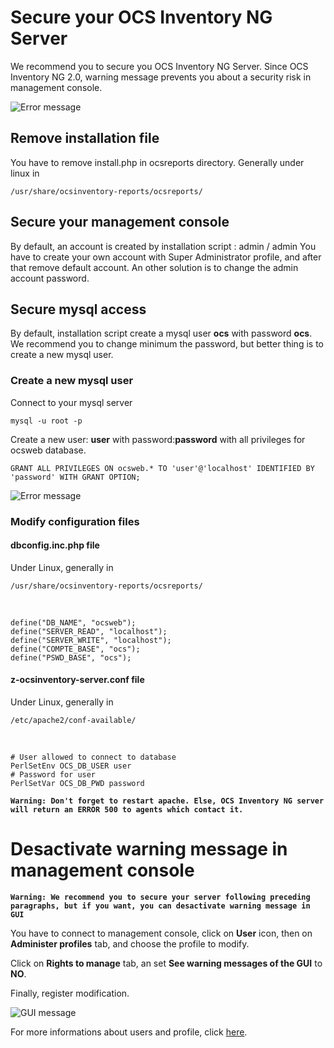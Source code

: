 # Secure your OCS Inventory NG Server

We recommend you to secure you OCS Inventory NG Server.
Since OCS Inventory NG 2.0, warning message prevents you about a security risk in management console.

![Error message](../../img/server/reports/secure_ocs_1.png)

## Remove installation file

You have to remove install.php in ocsreports directory. Generally under linux in

    /usr/share/ocsinventory-reports/ocsreports/

## Secure your management console

By default, an account is created by installation script : admin / admin You have to create your own
account with Super Administrator profile, and after that remove default account. An other solution is
to change the admin account password.

## Secure mysql access

By default, installation script create a mysql user **ocs** with password **ocs**. We recommend you to change
minimum the password, but better thing is to create a new mysql user.

### **Create a new mysql user**

Connect to your mysql server

    mysql -u root -p

Create a new user: **user** with password:**password** with all privileges for ocsweb database.

    GRANT ALL PRIVILEGES ON ocsweb.* TO 'user'@'localhost' IDENTIFIED BY 'password' WITH GRANT OPTION;

![Error message](../../img/server/linux/secure_ocs_database.png)

### **Modify configuration files**

#### **dbconfig.inc.php file**

Under Linux, generally in

    /usr/share/ocsinventory-reports/ocsreports/
<br/>

    define("DB_NAME", "ocsweb");
    define("SERVER_READ", "localhost");
    define("SERVER_WRITE", "localhost");
    define("COMPTE_BASE", "ocs");
    define("PSWD_BASE", "ocs");

#### **z-ocsinventory-server.conf file**

Under Linux, generally in

    /etc/apache2/conf-available/
<br/>

    # User allowed to connect to database
    PerlSetEnv OCS_DB_USER user
    # Password for user
    PerlSetVar OCS_DB_PWD password

**`Warning: Don't forget to restart apache. Else, OCS Inventory NG server will return an ERROR 500 to agents
which contact it.`**

# Desactivate warning message in management console

**`Warning: We recommend you to secure your server following preceding paragraphs, but if you want,
you can desactivate warning message in GUI`**

You have to connect to management console, click on **User** icon, then on **Administer profiles** tab,
and choose the profile to modify.

Click on **Rights to manage** tab, an set **See warning messages of the GUI** to **NO**.

Finally, register modification.

![GUI message](../../img/server/reports/secure_ocs_3.png)

For more informations about users and profile, click [here](../04.Management-console-and-its-advanced-features/Managing-users-profiles-of-the-web-interface.md).

